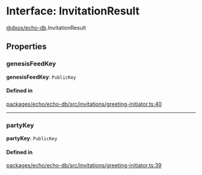 # Interface: InvitationResult

[@dxos/echo-db](../modules/dxos_echo_db.md).InvitationResult

## Properties

### genesisFeedKey

 **genesisFeedKey**: `PublicKey`

#### Defined in

[packages/echo/echo-db/src/invitations/greeting-initiator.ts:40](https://github.com/dxos/dxos/blob/main/packages/echo/echo-db/src/invitations/greeting-initiator.ts#L40)

___

### partyKey

 **partyKey**: `PublicKey`

#### Defined in

[packages/echo/echo-db/src/invitations/greeting-initiator.ts:39](https://github.com/dxos/dxos/blob/main/packages/echo/echo-db/src/invitations/greeting-initiator.ts#L39)
